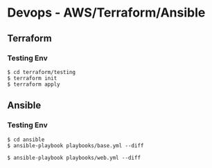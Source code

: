 # Devops - AWS/Terraform/Ansible

## Terraform

### Testing Env
```
$ cd terraform/testing
$ terraform init
$ terraform apply
```

## Ansible

### Testing Env
```
$ cd ansible
$ ansible-playbook playbooks/base.yml --diff

$ ansible-playbook playbooks/web.yml --diff
```
